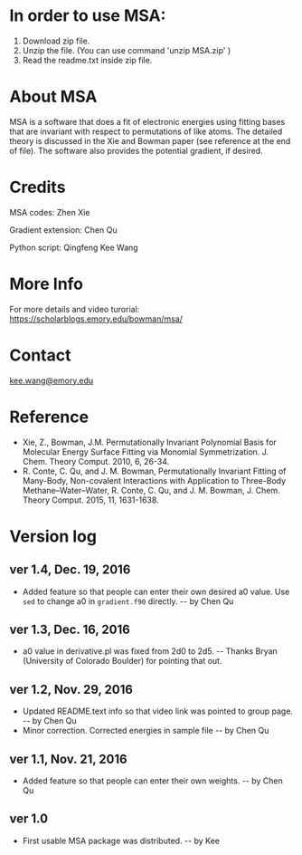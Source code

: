 # In order to use MSA:

1. Download zip file.
2. Unzip the file. (You can use command 'unzip MSA.zip' )
3. Read the readme.txt inside zip file.

# About MSA

MSA is a software that does a fit of electronic energies using fitting bases that are invariant with respect to permutations of like atoms. The detailed theory is discussed in the Xie and Bowman paper (see reference at the end of file). The software also provides the potential gradient, if desired.




# Credits
MSA codes: Zhen Xie

Gradient extension: Chen Qu

Python script: Qingfeng Kee Wang



# More Info

For more details and video turorial: https://scholarblogs.emory.edu/bowman/msa/

# Contact
kee.wang@emory.edu

# Reference
* Xie, Z., Bowman, J.M. Permutationally Invariant Polynomial Basis for Molecular Energy Surface Fitting via Monomial Symmetrization. J. Chem. Theory Comput. 2010, 6, 26-34.
*  R. Conte, C. Qu, and J. M. Bowman, Permutationally Invariant Fitting of Many-Body, Non-covalent Interactions with Application to Three-Body Methane–Water–Water, R. Conte, C. Qu, and J. M. Bowman, J. Chem. Theory Comput. 2015, 11, 1631-1638.


# Version log

## ver 1.4, Dec. 19, 2016
* Added feature so that people can enter their own desired a0 value. Use `sed` to change a0 in `gradient.f90` directly.  -- by Chen Qu

## ver 1.3, Dec. 16, 2016
* a0 value in derivative.pl was fixed from 2d0 to 2d5. -- Thanks Bryan (University of Colorado Boulder) for pointing that out.


## ver 1.2, Nov. 29, 2016

* Updated README.text info so that video link was pointed to group page. -- by Chen Qu
* Minor correction. Corrected energies in sample file -- by Chen Qu

## ver 1.1, Nov. 21, 2016

* Added feature so that people can enter their own weights. -- by Chen Qu

## ver 1.0

* First usable MSA package was distributed. -- by Kee

